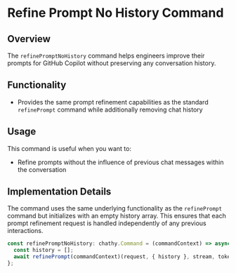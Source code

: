 # Refine Prompt No History Command

## Overview
The `refinePromptNoHistory` command helps engineers improve their prompts for GitHub Copilot without preserving any conversation history.

## Functionality
- Provides the same prompt refinement capabilities as the standard `refinePrompt` command while additionally removing chat history

## Usage
This command is useful when you want to:
- Refine prompts without the influence of previous chat messages within the conversation

## Implementation Details
The command uses the same underlying functionality as the `refinePrompt` command but initializes with an empty history array. This ensures that each prompt refinement request is handled independently of any previous interactions.

```typescript
const refinePromptNoHistory: chathy.Command = (commandContext) => async (request, _context, stream, token) => {
  const history = [];
  await refinePrompt(commandContext)(request, { history }, stream, token);
};
```
